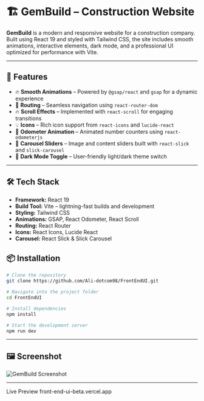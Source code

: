 # 🏗️ GemBuild – Construction Website

**GemBuild** is a modern and responsive website for a construction company. Built using React 19 and styled with Tailwind CSS, the site includes smooth animations, interactive elements, dark mode, and a professional UI optimized for performance with Vite.

---

## 🚀 Features

- 🔥 **Smooth Animations** – Powered by `@gsap/react` and `gsap` for a dynamic experience  
- 🎯 **Routing** – Seamless navigation using `react-router-dom`  
- 🔥 **Scroll Effects** – Implemented with `react-scroll` for engaging transitions  
- 💡 **Icons** – Rich icon support from `react-icons` and `lucide-react`  
- 🎉 **Odometer Animation** – Animated number counters using `react-odometerjs`  
- 🎠 **Carousel Sliders** – Image and content sliders built with `react-slick` and `slick-carousel`  
- 🌙 **Dark Mode Toggle** – User-friendly light/dark theme switch  

---

## 🛠️ Tech Stack

- **Framework:** React 19  
- **Build Tool:** Vite – lightning-fast builds and development  
- **Styling:** Tailwind CSS  
- **Animations:** GSAP, React Odometer, React Scroll  
- **Routing:** React Router  
- **Icons:** React Icons, Lucide React  
- **Carousel:** React Slick & Slick Carousel  



## 📦 Installation

```bash
# Clone the repository
git clone https://github.com/Ali-dotcom98/FrontEndUI.git

# Navigate into the project folder
cd FrontEndUI

# Install dependencies
npm install

# Start the development server
npm run dev
```
---

## 🖼️ Screenshot

![GemBuild Screenshot](https://github.com/user-attachments/assets/6cccff6f-f2b5-4b30-94a2-d6deb7bb7606)

---

Live Preview front-end-ui-beta.vercel.app

